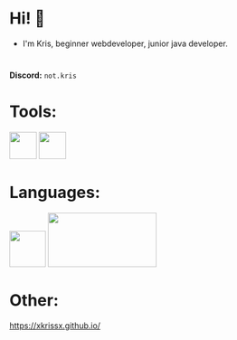 # **Hi! 👋**

* I'm Kris, beginner webdeveloper, junior java developer.

#

**Discord:** `not.kris`

# Tools:

<img width="48px" src="https://cdn.iconscout.com/icon/free/png-512/intellij-idea-569199.png">
<img width="48px" src="https://cdn.worldvectorlogo.com/logos/webstorm-icon.svg">

# Languages:

<img width="64px" src="https://cdn.iconscout.com/icon/free/png-256/java-60-1174953.png">
<img width="192px" height="96px" src="https://fiverr-res.cloudinary.com/images/t_main1,q_auto,f_auto,q_auto,f_auto/gigs/22374157/original/8cdfdd3eb3b1692d913f59b38c780931b94aa9f0/do-html5-css3-javascript-jquery-and-responsive-web-design.png">

# Other:

https://xkrissx.github.io/
